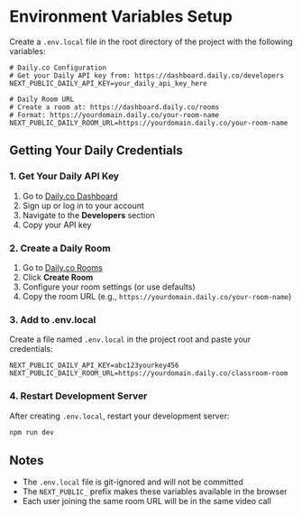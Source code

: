 # Environment Variables Setup

Create a `.env.local` file in the root directory of the project with the following variables:

```env
# Daily.co Configuration
# Get your Daily API key from: https://dashboard.daily.co/developers
NEXT_PUBLIC_DAILY_API_KEY=your_daily_api_key_here

# Daily Room URL
# Create a room at: https://dashboard.daily.co/rooms
# Format: https://yourdomain.daily.co/your-room-name
NEXT_PUBLIC_DAILY_ROOM_URL=https://yourdomain.daily.co/your-room-name
```

## Getting Your Daily Credentials

### 1. Get Your Daily API Key
1. Go to [Daily.co Dashboard](https://dashboard.daily.co/developers)
2. Sign up or log in to your account
3. Navigate to the **Developers** section
4. Copy your API key

### 2. Create a Daily Room
1. Go to [Daily.co Rooms](https://dashboard.daily.co/rooms)
2. Click **Create Room**
3. Configure your room settings (or use defaults)
4. Copy the room URL (e.g., `https://yourdomain.daily.co/your-room-name`)

### 3. Add to .env.local
Create a file named `.env.local` in the project root and paste your credentials:

```env
NEXT_PUBLIC_DAILY_API_KEY=abc123yourkey456
NEXT_PUBLIC_DAILY_ROOM_URL=https://yourdomain.daily.co/classroom-room
```

### 4. Restart Development Server
After creating `.env.local`, restart your development server:

```bash
npm run dev
```

## Notes
- The `.env.local` file is git-ignored and will not be committed
- The `NEXT_PUBLIC_` prefix makes these variables available in the browser
- Each user joining the same room URL will be in the same video call

